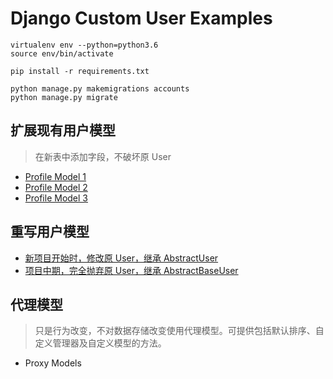 # Django Custom User Examples


``` command
virtualenv env --python=python3.6
source env/bin/activate

pip install -r requirements.txt
```

``` command
python manage.py makemigrations accounts
python manage.py migrate
```


## 扩展现有用户模型

> 在新表中添加字段，不破坏原 User

- [Profile Model 1](example1-profile/)
- [Profile Model 2](example2-profile-auto/)
- [Profile Model 3](example1-profile-register/)


## 重写用户模型

- [新项目开始时，修改原 User，继承 AbstractUser](example4-AbstractUser/)
- [项目中期，完全抛弃原 User，继承 AbstractBaseUser](example5-AbstractBaseUser/)


## 代理模型

> 只是行为改变，不对数据存储改变使用代理模型。可提供包括默认排序、自定义管理器及自定义模型的方法。

- Proxy Models
